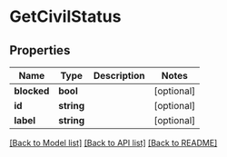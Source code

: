 # GetCivilStatus

## Properties
Name | Type | Description | Notes
------------ | ------------- | ------------- | -------------
**blocked** | **bool** |  | [optional] 
**id** | **string** |  | [optional] 
**label** | **string** |  | [optional] 

[[Back to Model list]](../README.md#documentation-for-models) [[Back to API list]](../README.md#documentation-for-api-endpoints) [[Back to README]](../README.md)


